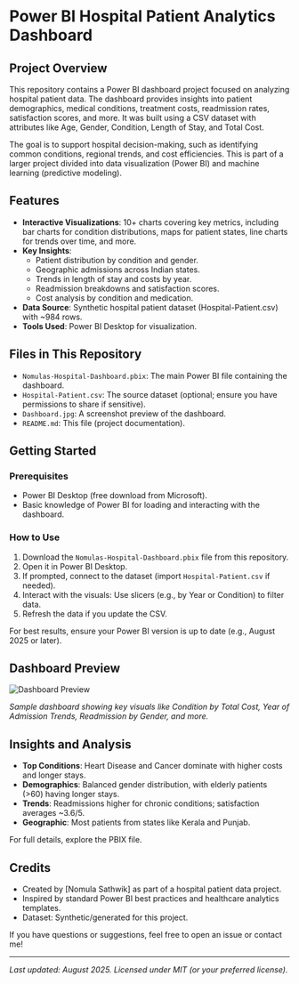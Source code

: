 # Power BI Hospital Patient Analytics Dashboard

## Project Overview

This repository contains a Power BI dashboard project focused on analyzing hospital patient data. The dashboard provides insights into patient demographics, medical conditions, treatment costs, readmission rates, satisfaction scores, and more. It was built using a CSV dataset with attributes like Age, Gender, Condition, Length of Stay, and Total Cost.

The goal is to support hospital decision-making, such as identifying common conditions, regional trends, and cost efficiencies. This is part of a larger project divided into data visualization (Power BI) and machine learning (predictive modeling).

## Features

- **Interactive Visualizations**: 10+ charts covering key metrics, including bar charts for condition distributions, maps for patient states, line charts for trends over time, and more.
- **Key Insights**:
  - Patient distribution by condition and gender.
  - Geographic admissions across Indian states.
  - Trends in length of stay and costs by year.
  - Readmission breakdowns and satisfaction scores.
  - Cost analysis by condition and medication.
- **Data Source**: Synthetic hospital patient dataset (Hospital-Patient.csv) with ~984 rows.
- **Tools Used**: Power BI Desktop for visualization.

## Files in This Repository

- `Nomulas-Hospital-Dashboard.pbix`: The main Power BI file containing the dashboard.
- `Hospital-Patient.csv`: The source dataset (optional; ensure you have permissions to share if sensitive).
- `Dashboard.jpg`: A screenshot preview of the dashboard.
- `README.md`: This file (project documentation).

## Getting Started

### Prerequisites
- Power BI Desktop (free download from Microsoft).
- Basic knowledge of Power BI for loading and interacting with the dashboard.

### How to Use
1. Download the `Nomulas-Hospital-Dashboard.pbix` file from this repository.
2. Open it in Power BI Desktop.
3. If prompted, connect to the dataset (import `Hospital-Patient.csv` if needed).
4. Interact with the visuals: Use slicers (e.g., by Year or Condition) to filter data.
5. Refresh the data if you update the CSV.

For best results, ensure your Power BI version is up to date (e.g., August 2025 or later).

## Dashboard Preview

![Dashboard Preview](Nomula'sDashboard.png)

*Sample dashboard showing key visuals like Condition by Total Cost, Year of Admission Trends, Readmission by Gender, and more.*

## Insights and Analysis
- **Top Conditions**: Heart Disease and Cancer dominate with higher costs and longer stays.
- **Demographics**: Balanced gender distribution, with elderly patients (>60) having longer stays.
- **Trends**: Readmissions higher for chronic conditions; satisfaction averages ~3.6/5.
- **Geographic**: Most patients from states like Kerala and Punjab.

For full details, explore the PBIX file.

## Credits
- Created by [Nomula Sathwik] as part of a hospital patient data project.
- Inspired by standard Power BI best practices and healthcare analytics templates.
- Dataset: Synthetic/generated for this project.

If you have questions or suggestions, feel free to open an issue or contact me!

---

*Last updated: August 2025. Licensed under MIT (or your preferred license).*
